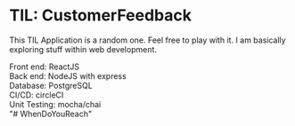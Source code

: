 # TIL: CustomerFeedback

This TIL Application is a random one. Feel free to play with it. I am basically exploring stuff within web development.

Front end: ReactJS <br>
Back end: NodeJS with express<br>
Database: PostgreSQL<br>
CI/CD: circleCI<br>
Unit Testing: mocha/chai<br>
"# WhenDoYouReach" 
